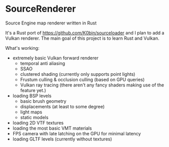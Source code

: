 # SourceRenderer
Source Engine map renderer written in Rust

It's a Rust port of https://github.com/K0bin/sourceloader and I plan to add a Vulkan renderer.
The main goal of this project is to learn Rust and Vulkan.

What's working:
* extremely basic Vulkan forward renderer
  * temporal anti aliasing
  * SSAO
  * clustered shading (currently only supports point lights)
  * Frustum culling & occlusion culling (based on GPU queries)
  * Vulkan ray tracing (there aren't any fancy shaders making use of the feature yet.)
* loading BSP levels
  * basic brush geometry
  * displacements (at least to some degree)
  * light maps
  * static models
* loading 2D VTF textures
* loading the most basic VMT materials
* FPS camera with late latching on the GPU for minimal latency
* loading GLTF levels (currently without textures)

